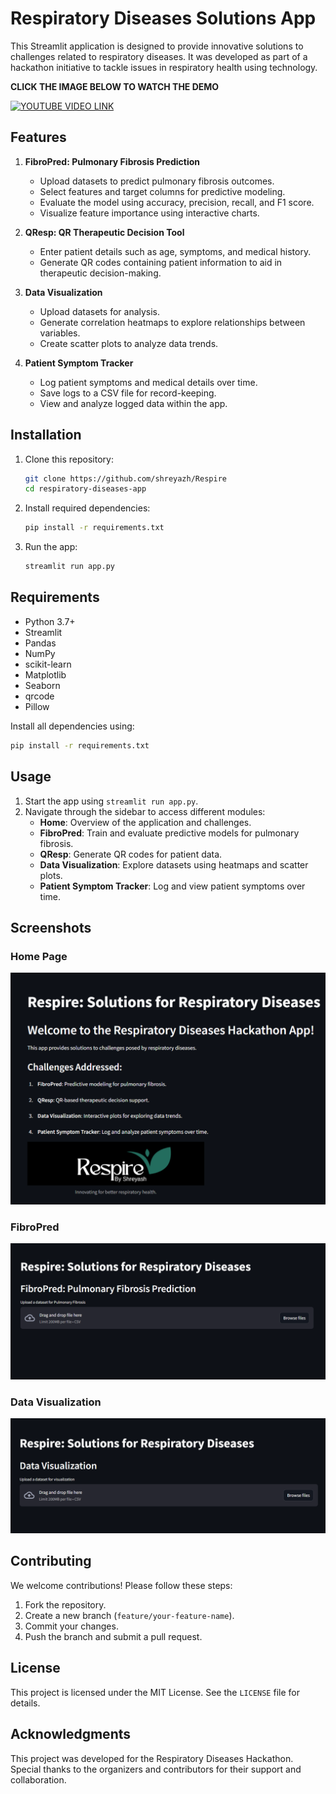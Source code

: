 # Respiratory Diseases Solutions App

This Streamlit application is designed to provide innovative solutions to challenges related to respiratory diseases. It was developed as part of a hackathon initiative to tackle issues in respiratory health using technology.

**CLICK THE IMAGE BELOW TO WATCH THE DEMO**

[![YOUTUBE VIDEO LINK](https://github.com/user-attachments/assets/c6a8a738-992a-4601-a20b-a807d03ffa48)](https://youtu.be/YV0klYNzNmU)

## Features

1. **FibroPred: Pulmonary Fibrosis Prediction**
   - Upload datasets to predict pulmonary fibrosis outcomes.
   - Select features and target columns for predictive modeling.
   - Evaluate the model using accuracy, precision, recall, and F1 score.
   - Visualize feature importance using interactive charts.

2. **QResp: QR Therapeutic Decision Tool**
   - Enter patient details such as age, symptoms, and medical history.
   - Generate QR codes containing patient information to aid in therapeutic decision-making.

3. **Data Visualization**
   - Upload datasets for analysis.
   - Generate correlation heatmaps to explore relationships between variables.
   - Create scatter plots to analyze data trends.

4. **Patient Symptom Tracker**
   - Log patient symptoms and medical details over time.
   - Save logs to a CSV file for record-keeping.
   - View and analyze logged data within the app.

## Installation

1. Clone this repository:
   ```bash
   git clone https://github.com/shreyazh/Respire
   cd respiratory-diseases-app
   ```

2. Install required dependencies:
   ```bash
   pip install -r requirements.txt
   ```

3. Run the app:
   ```bash
   streamlit run app.py
   ```

## Requirements

- Python 3.7+
- Streamlit
- Pandas
- NumPy
- scikit-learn
- Matplotlib
- Seaborn
- qrcode
- Pillow

Install all dependencies using:
```bash
pip install -r requirements.txt
```

## Usage

1. Start the app using `streamlit run app.py`.
2. Navigate through the sidebar to access different modules:
   - **Home**: Overview of the application and challenges.
   - **FibroPred**: Train and evaluate predictive models for pulmonary fibrosis.
   - **QResp**: Generate QR codes for patient data.
   - **Data Visualization**: Explore datasets using heatmaps and scatter plots.
   - **Patient Symptom Tracker**: Log and view patient symptoms over time.

## Screenshots

### Home Page
![Home Page](r1.png)

### FibroPred
![FibroPred](r2.png)

### Data Visualization
![Data Visualization](r3.png)

## Contributing

We welcome contributions! Please follow these steps:
1. Fork the repository.
2. Create a new branch (`feature/your-feature-name`).
3. Commit your changes.
4. Push the branch and submit a pull request.

## License

This project is licensed under the MIT License. See the `LICENSE` file for details.

## Acknowledgments

This project was developed for the Respiratory Diseases Hackathon. Special thanks to the organizers and contributors for their support and collaboration.

